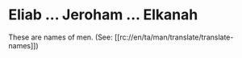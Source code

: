 # Eliab ... Jeroham ... Elkanah

These are names of men. (See: [[rc://en/ta/man/translate/translate-names]])

